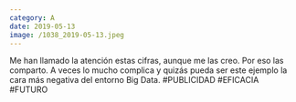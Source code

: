 ```yaml
--- 
category: A 
date: 2019-05-13 
image: /1038_2019-05-13.jpeg 
--- 
```


Me han llamado la atención estas cifras, aunque me las creo. Por eso las comparto. A veces lo mucho complica y quizás pueda ser este ejemplo la cara más negativa del entorno Big Data. #PUBLICIDAD #EFICACIA #FUTURO